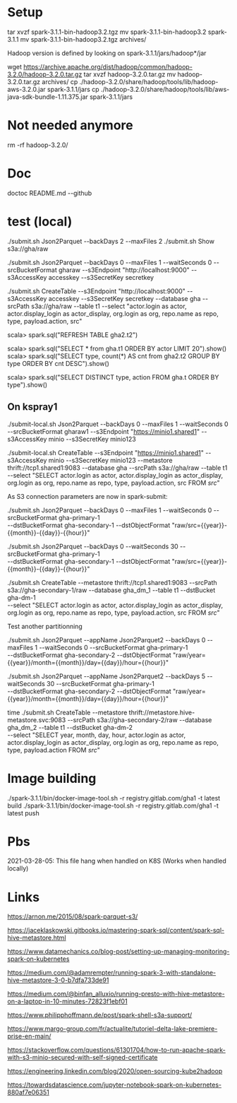 # Setup

tar xvzf spark-3.1.1-bin-hadoop3.2.tgz
mv spark-3.1.1-bin-hadoop3.2 spark-3.1.1
mv spark-3.1.1-bin-hadoop3.2.tgz archives/

Hadoop version is defined by looking on spark-3.1.1/jars/hadoop*/jar

wget https://archive.apache.org/dist/hadoop/common/hadoop-3.2.0/hadoop-3.2.0.tar.gz
tar xvzf hadoop-3.2.0.tar.gz
mv hadoop-3.2.0.tar.gz archives/
cp ./hadoop-3.2.0/share/hadoop/tools/lib/hadoop-aws-3.2.0.jar spark-3.1.1/jars
cp ./hadoop-3.2.0/share/hadoop/tools/lib/aws-java-sdk-bundle-1.11.375.jar spark-3.1.1/jars
# Not needed anymore
rm -rf hadoop-3.2.0/

# Doc

doctoc README.md --github

# test (local)


./submit.sh Json2Parquet --backDays 2 --maxFiles 2
./submit.sh Show s3a://gha/raw

./submit.sh Json2Parquet --backDays 0 --maxFiles 1 --waitSeconds 0 --srcBucketFormat gharaw --s3Endpoint "http://localhost:9000" --s3AccessKey accesskey --s3SecretKey secretkey

./submit.sh CreateTable --s3Endpoint "http://localhost:9000" --s3AccessKey accesskey --s3SecretKey secretkey --database gha --srcPath s3a://gha/raw --table t1 --select "actor.login as actor, actor.display_login as actor_display, org.login as  org, repo.name as repo, type, payload.action, src"

scala> spark.sql("REFRESH TABLE gha2.t2")

scala> spark.sql("SELECT * from gha.t1 ORDER BY actor LIMIT 20").show()
scala> spark.sql("SELECT type, count(*) AS cnt  from gha2.t2 GROUP BY type ORDER BY cnt DESC").show()

scala> spark.sql("SELECT DISTINCT type, action FROM gha.t ORDER BY type").show()

## On kspray1

./submit-local.sh Json2Parquet --backDays 0 --maxFiles 1 --waitSeconds 0 --srcBucketFormat gharaw1 --s3Endpoint "https://minio1.shared1" --s3AccessKey minio --s3SecretKey minio123

./submit-local.sh CreateTable --s3Endpoint "https://minio1.shared1" --s3AccessKey minio --s3SecretKey minio123 --metastore thrift://tcp1.shared1:9083 --database gha --srcPath s3a://gha/raw --table t1 --select "SELECT actor.login as actor, actor.display_login as actor_display, org.login as  org, repo.name as repo, type, payload.action, src FROM _src_"

As S3 connection parameters are now in spark-submit:

./submit.sh Json2Parquet --backDays 0 --maxFiles 1 --waitSeconds 0 --srcBucketFormat gha-primary-1 \
--dstBucketFormat gha-secondary-1 --dstObjectFormat "raw/src={{year}}-{{month}}-{{day}}-{{hour}}"

./submit.sh Json2Parquet --backDays 0 --waitSeconds 30 --srcBucketFormat gha-primary-1 \
--dstBucketFormat gha-secondary-1 --dstObjectFormat "raw/src={{year}}-{{month}}-{{day}}-{{hour}}"

./submit.sh CreateTable --metastore thrift://tcp1.shared1:9083 --srcPath s3a://gha-secondary-1/raw --database gha_dm_1 --table t1 --dstBucket gha-dm-1 \
--select "SELECT actor.login as actor, actor.display_login as actor_display, org.login as  org, repo.name as repo, type, payload.action, src FROM _src_"

Test another partitionning

./submit.sh Json2Parquet --appName Json2Parquet2 --backDays 0 --maxFiles 1 --waitSeconds 0 --srcBucketFormat gha-primary-1 \
--dstBucketFormat gha-secondary-2 --dstObjectFormat "raw/year={{year}}/month={{month}}/day={{day}}/hour={{hour}}"


./submit.sh Json2Parquet --appName Json2Parquet2 --backDays 5 --waitSeconds 30 --srcBucketFormat gha-primary-1 \
--dstBucketFormat gha-secondary-2 --dstObjectFormat "raw/year={{year}}/month={{month}}/day={{day}}/hour={{hour}}"



time ./submit.sh CreateTable --metastore thrift://metastore.hive-metastore.svc:9083 --srcPath s3a://gha-secondary-2/raw --database gha_dm_2 --table t1 --dstBucket gha-dm-2 \
--select "SELECT year, month, day, hour, actor.login as actor, actor.display_login as actor_display, org.login as  org, repo.name as repo, type, payload.action FROM _src_"


# Image building

./spark-3.1.1/bin/docker-image-tool.sh -r registry.gitlab.com/gha1 -t latest build
./spark-3.1.1/bin/docker-image-tool.sh -r registry.gitlab.com/gha1 -t latest push

# Pbs

2021-03-28-05: This file hang when handled on K8S (Works when handled locally)

# Links

https://arnon.me/2015/08/spark-parquet-s3/

https://jaceklaskowski.gitbooks.io/mastering-spark-sql/content/spark-sql-hive-metastore.html

https://www.datamechanics.co/blog-post/setting-up-managing-monitoring-spark-on-kubernetes

https://medium.com/@adamrempter/running-spark-3-with-standalone-hive-metastore-3-0-b7dfa733de91

https://medium.com/@binfan_alluxio/running-presto-with-hive-metastore-on-a-laptop-in-10-minutes-72823f1ebf01

https://www.philipphoffmann.de/post/spark-shell-s3a-support/

https://www.margo-group.com/fr/actualite/tutoriel-delta-lake-premiere-prise-en-main/

https://stackoverflow.com/questions/61301704/how-to-run-apache-spark-with-s3-minio-secured-with-self-signed-certificate

https://engineering.linkedin.com/blog/2020/open-sourcing-kube2hadoop

https://towardsdatascience.com/jupyter-notebook-spark-on-kubernetes-880af7e06351

